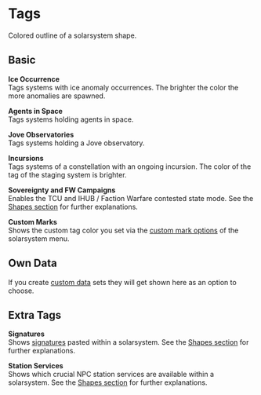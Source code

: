 # Tags
Colored outline of a solarsystem shape.

## Basic
**Ice Occurrence**<br>
Tags systems with ice anomaly occurrences. The brighter the color the more anomalies are spawned.

**Agents in Space**<br>
Tags systems holding agents in space.

**Jove Observatories**<br>
Tags systems holding a Jove observatory.

**Incursions**<br>
Tags systems of a constellation with an ongoing incursion. The color of the tag of the staging system is brighter.

**Sovereignty and FW Campaigns**<br>
Enables the TCU and IHUB / Faction Warfare contested state mode. See the [Shapes section](https://eveeye.readthedocs.io/en/latest/map/shapes/#Sovereignty-Structures-and-Campaigns) for further explanations.

**Custom Marks**<br>
Shows the custom tag color you set via the [custom mark options](https://eveeye.readthedocs.io/en/latest/sharing/custom-marks/) of the solarsystem menu.

## Own Data
If you create [custom data](https://eveeye.readthedocs.io/en/latest/data/database/) sets they will get shown here as an option to choose.

## Extra Tags
**Signatures**<br>
Shows [signatures](https://eveeye.readthedocs.io/en/latest/sharing/signatures/) pasted within a solarsystem. See the [Shapes section](https://eveeye.readthedocs.io/en/latest/map/shapes/#Station-Services-and-Signatures) for further explanations.

**Station Services**<br>
Shows which crucial NPC station services are available within a solarsystem. See the [Shapes section](https://eveeye.readthedocs.io/en/latest/map/shapes/#Station-Services-and-Signatures) for further explanations.


<!--stackedit_data:
eyJoaXN0b3J5IjpbNzI5NDc3NDYxLC02MzU4NDA2MzUsMTE3MD
g5Njg0MSwxMzA1OTQ0Mjc2LDU4MTMwMTM0OCw1MTUwMDk4N119

-->